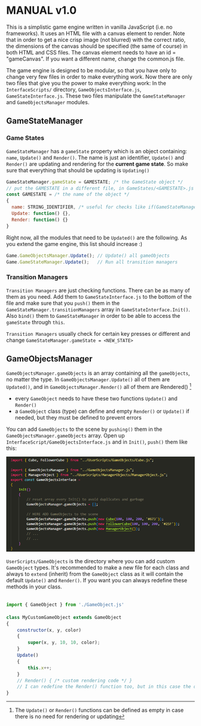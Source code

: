 # MANUAL v1.0

This is a simplistic game engine written in vanilla JavaScript (i.e. no frameworks). It uses an HTML file with a canvas element to render. Note that in order to get a nice crisp image (not blurred) with the correct ratio, the dimensions of the canvas should be specified (the same of course) in both HTML and CSS files. The canvas element needs to have an id = "gameCanvas". If you want a different name, change the common.js file.

The game engine is designed to be modular, so that you have only to change very few files in order to make everything work. Now there are only two files that give you the power to make everything work: In the `InterfaceScripts/` directory, `GameObjectsInterface.js`, `GameStateInterface.js`. These two files manipulate the `GameStateManager` and `GameObjectsManager` modules.

## GameStateManager

### Game States
`GameStateManager` has a `gameState` property which is an object containing: `name`, `Update()` and `Render()`. The name is just an identifier, `Update()` and `Render()` are updating and rendering for the **current game state**. So make sure that everything that should be updating is `Updating()` 

```javascript
GameStateManager.gameState = GAMESTATE; /* the GameState object */
// put the GAMESTATE in a different file, in GameStates/<GAMESTATE>.js
const GAMESTATE = /* the name of the object */ 
{
  name: STRING_IDENTIFIER, /* useful for checks like if(GameStateManager.gameState.name == 'STRING_IDENTIFIER') */
  Update: function() {},
  Render: function() {}
}
```

Right now, all the modules that need to be `Updated()` are the following. As you extend the game engine, this list should increase :)

```javascript
Game.GameObjectsManager.Update(); // Update() all gameObjects
Game.GameStateManager.Update();   // Run all transition managers
```

### Transition Managers

`Transition Managers` are just checking functions. There can be as many of them as you need. Add them to `GameStateInterface.js` to the bottom of the file and make sure that you `push()` them in the `GameStateManager.transitionManagers` array in `GameStateInterface.Init()`. Also `bind()` them to `GameStateManager` in order to be able to access the `gameState` through `this`.

`Transition Managers` usually check for certain key presses or different and change `GameStateManager.gameState = <NEW_STATE>`

## GameObjectsManager
`GameObjectsManager.gameObjects` is an array containing all the `gameObjects`, no matter the type. In `GameObjectsManager.Update()` all of them are `Updated()`, and in `GameObjectsManager.Render()` all of them are Rendered() [^1]
* every `GameObject` needs to have these two functions `Update()` and `Render()`
* a `GameObject` class (type) can define and empty `Render()` or `Update()` if needed, but they must be defined to prevent errors

You can add `GameObjects` to the scene by `pushing()` them in the `GameObjectsManager.gameObjects` array. Open up `InterfaceScript/GameObjectsInterface.js` and in `Init()`, `push()` them like this:

![Screenshot of GameObjectsInterface.js](./.assets/GameObjectInterface_screenshot.png)

`UserScripts/GameObjects` is the directory where you can add custom `GameObject` types. It's recommended to make a new file for each class and always to `extend` (inherit) from the `GameObject` class as it will contain the default `Update()` and `Render()`. If you want you can always redefine these methods in your class.

```javascript

import { GameObject } from './GameObject.js'

class MyCustomGameObject extends GameObject
{
	constructor(x, y, color)
	{
		super(x, y, 10, 10, color);
	}
	Update()
	{
		this.x++;
	}
	// Render() { /* custom rendering code */ }
	// I can redefine the Render() function too, but in this case the default Render() is just fine
}

```

[^1]: The `Update()` or `Render()` functions can be defined as empty in case there is no need for rendering or updating